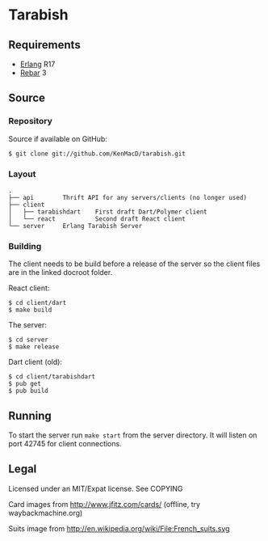Tarabish
========

## Requirements ################################################################
 * [Erlang](http://www.erlang.org/) R17
 * [Rebar](https://github.com/rebar/rebar) 3

## Source ######################################################################
### Repository #################################################################
Source if available on GitHub:

    $ git clone git://github.com/KenMacD/tarabish.git

### Layout #####################################################################

    .
    ├── api        Thrift API for any servers/clients (no longer used)
    ├── client
    │   ├── tarabishdart    First draft Dart/Polymer client
    │   └── react           Second draft React client
    └── server     Erlang Tarabish Server

### Building ###################################################################

The client needs to be build before a release of the server so the client files
are in the linked docroot folder.

React client:

    $ cd client/dart
    $ make build

The server:

    $ cd server
    $ make release

Dart client (old):

    $ cd client/tarabishdart
    $ pub get
    $ pub build

## Running #####################################################################

To start the server run `make start` from the server directory. It will listen
on port 42745 for client connections.

## Legal #######################################################################

Licensed under an MIT/Expat license. See COPYING

Card images from http://www.jfitz.com/cards/ (offline, try waybackmachine.org)

Suits image from http://en.wikipedia.org/wiki/File:French_suits.svg
